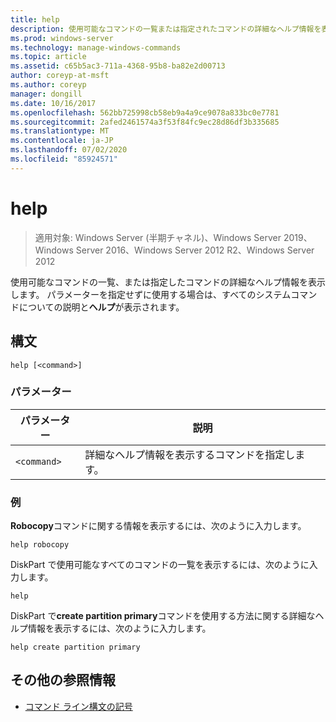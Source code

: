 ```yaml
---
title: help
description: 使用可能なコマンドの一覧または指定されたコマンドの詳細なヘルプ情報を表示する、ヘルプコマンドの参照記事です。
ms.prod: windows-server
ms.technology: manage-windows-commands
ms.topic: article
ms.assetid: c65b5ac3-711a-4368-95b8-ba82e2d00713
author: coreyp-at-msft
ms.author: coreyp
manager: dongill
ms.date: 10/16/2017
ms.openlocfilehash: 562bb725998cb58eb9a4a9ce9078a833bc0e7781
ms.sourcegitcommit: 2afed2461574a3f53f84fc9ec28d86df3b335685
ms.translationtype: MT
ms.contentlocale: ja-JP
ms.lasthandoff: 07/02/2020
ms.locfileid: "85924571"
---
```

# <a name="help"></a>help

> 適用対象: Windows Server (半期チャネル)、Windows Server 2019、Windows Server 2016、Windows Server 2012 R2、Windows Server 2012

使用可能なコマンドの一覧、または指定したコマンドの詳細なヘルプ情報を表示します。 パラメーターを指定せずに使用する場合は、すべてのシステムコマンドについての説明と**ヘルプ**が表示されます。

## <a name="syntax"></a>構文

```
help [<command>]
```

### <a name="parameters"></a>パラメーター

| パラメーター | 説明 |
| --------- | ----------- |
| `<command>` | 詳細なヘルプ情報を表示するコマンドを指定します。 |

### <a name="examples"></a>例

**Robocopy**コマンドに関する情報を表示するには、次のように入力します。

```
help robocopy
```

DiskPart で使用可能なすべてのコマンドの一覧を表示するには、次のように入力します。

```
help
```

DiskPart で**create partition primary**コマンドを使用する方法に関する詳細なヘルプ情報を表示するには、次のように入力します。

```
help create partition primary
```

## <a name="additional-references"></a>その他の参照情報

- [コマンド ライン構文の記号](command-line-syntax-key.md)
